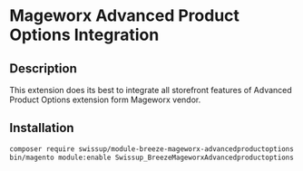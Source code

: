 # Mageworx Advanced Product Options Integration

## Description

This extension does its best to integrate all storefront features of Advanced Product Options extension form Mageworx vendor.

## Installation

```bash
composer require swissup/module-breeze-mageworx-advancedproductoptions
bin/magento module:enable Swissup_BreezeMageworxAdvancedproductoptions
```
